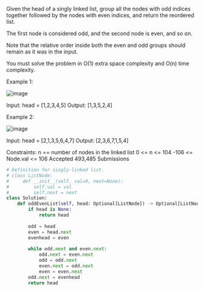 Given the head of a singly linked list, group all the nodes with odd indices together followed by the nodes with even indices, and return the reordered list.

The first node is considered odd, and the second node is even, and so on.

Note that the relative order inside both the even and odd groups should remain as it was in the input.

You must solve the problem in O(1) extra space complexity and O(n) time complexity.

 
Example 1:


![image](https://user-images.githubusercontent.com/35987583/152147430-2930eddb-bdcd-4292-88ac-9111b499c053.png)


Input: head = [1,2,3,4,5]
Output: [1,3,5,2,4]

Example 2:


![image](https://user-images.githubusercontent.com/35987583/152147460-fceeecad-f917-4ce9-a5c4-fd4387a9a90c.png)


Input: head = [2,1,3,5,6,4,7]
Output: [2,3,6,7,1,5,4]
 

Constraints:
n == number of nodes in the linked list
0 <= n <= 104
-106 <= Node.val <= 106
Accepted
493,485
Submissions


```python
# Definition for singly-linked list.
# class ListNode:
#     def __init__(self, val=0, next=None):
#         self.val = val
#         self.next = next
class Solution:
    def oddEvenList(self, head: Optional[ListNode]) -> Optional[ListNode]:
        if head is None:
            return head
        
        odd = head
        even = head.next
        evenhead = even
        
        while odd.next and even.next:
            odd.next = even.next
            odd = odd.next
            even.next = odd.next
            even = even.next
        odd.next = evenhead
        return head
        
```        
